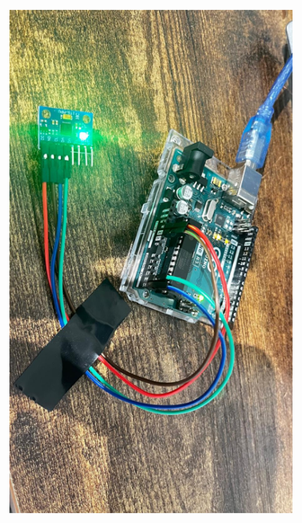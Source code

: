 ![figure](https://github.com/aouaKanazoe/Gyroscope_Accelerometer_sensor_arduino/blob/master/hardware.jpg)